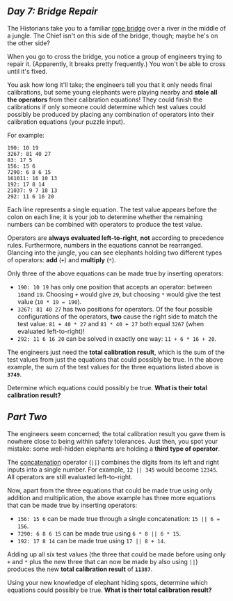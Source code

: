 ## ___Day 7: Bridge Repair___

The Historians take you to a familiar [rope bridge](../../2022/09/09.md#day-9-rope-bridge) over a river in the middle of a jungle. The Chief isn't on this side of the bridge, though; maybe he's on the other side?

When you go to cross the bridge, you notice a group of engineers trying to repair it. (Apparently, it breaks pretty frequently.) You won't be able to cross until it's fixed.

You ask how long it'll take; the engineers tell you that it only needs final calibrations, but some young elephants were playing nearby and __stole all the operators__ from their calibration equations! They could finish the calibrations if only someone could determine which test values could possibly be produced by placing any combination of operators into their calibration equations (your puzzle input).

For example:

```
190: 10 19
3267: 81 40 27
83: 17 5
156: 15 6
7290: 6 8 6 15
161011: 16 10 13
192: 17 8 14
21037: 9 7 18 13
292: 11 6 16 20
```

Each line represents a single equation. The test value appears before the colon on each line; it is your job to determine whether the remaining numbers can be combined with operators to produce the test value.

Operators are __always evaluated left-to-right__, __not__ according to precedence rules. Furthermore, numbers in the equations cannot be rearranged. Glancing into the jungle, you can see elephants holding two different types of operators: __add__ (`+`) and __multiply__ (`*`).

Only three of the above equations can be made true by inserting operators:

*   `190: 10 19` has only one position that accepts an operator: between `10`and `19`. Choosing `+` would give `29`, but choosing `*` would give the test value (`10 * 19 = 190`).
*   `3267: 81 40 27` has two positions for operators. Of the four possible configurations of the operators, __two__ cause the right side to match the test value: `81 + 40 * 27` and `81 * 40 + 27` both equal `3267` (when evaluated left-to-right)!
*   `292: 11 6 16 20` can be solved in exactly one way: `11 + 6 * 16 + 20`.

The engineers just need the __total calibration result__, which is the sum of the test values from just the equations that could possibly be true. In the above example, the sum of the test values for the three equations listed above is ____`3749`____.

Determine which equations could possibly be true. __What is their total calibration result?__

## ___Part Two___

The engineers seem concerned; the total calibration result you gave them is nowhere close to being within safety tolerances. Just then, you spot your mistake: some well-hidden elephants are holding a __third type of operator__.

The [concatenation](https://en.wikipedia.org/wiki/Concatenation) operator (`||`) combines the digits from its left and right inputs into a single number. For example, `12 || 345` would become `12345`. All operators are still evaluated left-to-right.

Now, apart from the three equations that could be made true using only addition and multiplication, the above example has three more equations that can be made true by inserting operators:

*   `156: 15 6` can be made true through a single concatenation: `15 || 6 = 156`.
*   `7290: 6 8 6 15` can be made true using `6 * 8 || 6 * 15`.
*   `192: 17 8 14` can be made true using `17 || 8 + 14`.

Adding up all six test values (the three that could be made before using only `+` and `*` plus the new three that can now be made by also using `||`) produces the new __total calibration result__ of __`11387`__.

Using your new knowledge of elephant hiding spots, determine which equations could possibly be true. __What is their total calibration result?__